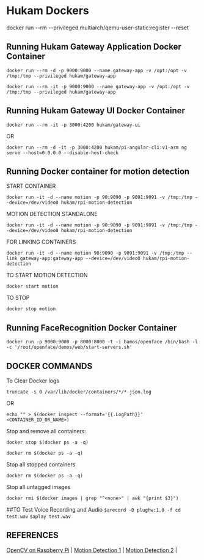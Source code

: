 # Hukam Dockers

docker run --rm --privileged multiarch/qemu-user-static:register --reset

## Running Hukam Gateway Application Docker Container
`docker run --rm -d -p 9000:9000 --name gateway-app -v /opt:/opt -v /tmp:/tmp --privileged hukam/gateway-app`

`docker run --rm -it -p 9000:9000 --name gateway-app -v /opt:/opt -v /tmp:/tmp --privileged hukam/gateway-app`


## Running Hukam Gateway UI Docker Container
`docker run --rm -it -p 3000:4200 hukam/gateway-ui`

OR

`docker run --rm -d -it -p 3000:4200 hukam/pi-angular-cli:v1-arm ng serve --host=0.0.0.0 --disable-host-check`

## Running Docker container for motion detection

START CONTAINER

`docker run -it -d --name motion -p 90:9090 -p 9091:9091 -v /tmp:/tmp --device=/dev/video0 hukam/rpi-motion-detection`


MOTION DETECTION STANDALONE

`docker run -it -d --name motion -p 90:9090 -p 9091:9091 -v /tmp:/tmp --device=/dev/video0 hukam/rpi-motion-detection`

FOR LINKING CONTAINERS

`docker run -it -d --name motion 90:9090 -p 9091:9091 -v /tmp:/tmp --link gateway-app:gateway-app --device=/dev/video0 hukam/rpi-motion-detection`

TO START MOTION DETECTION

`docker start motion`

TO STOP

`docker stop motion`

## Running FaceRecognition Docker Container

`docker run -p 9000:9000 -p 8000:8000 -t -i bamos/openface /bin/bash -l -c '/root/openface/demos/web/start-servers.sh'`

## DOCKER COMMANDS

To Clear Docker logs

`truncate -s 0 /var/lib/docker/containers/*/*-json.log`

OR

`echo "" > $(docker inspect --format='{{.LogPath}}' <CONTAINER_ID_OR_NAME>)`

Stop and remove all containers:

`docker stop $(docker ps -a -q)`

`docker rm $(docker ps -a -q)`

Stop all stopped containers

`docker rm $(docker ps -a -q)`

Stop all untagged images

`docker rmi $(docker images | grep "^<none>" | awk "{print $3}")`

##TO Test Voice Recording and Audio
`$arecord -D plughw:1,0 -f cd test.wav`
`$aplay test.wav`


## REFERENCES
[OpenCV on Raspberry Pi](http://www.pyimagesearch.com/2016/04/18/install-guide-raspberry-pi-3-raspbian-jessie-opencv-3/) |
[Motion Detection 1](https://github.com/remonlam/rpi-docker-motion) |
[Motion Detection 2](https://github.com/yushi/rpi-dockerfile) |
